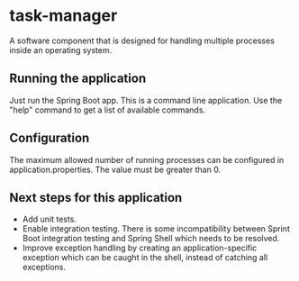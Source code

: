 # task-manager
A software component that is designed for handling multiple processes inside an operating system.

## Running the application
Just run the Spring Boot app.
This is a command line application.  Use the "help" command to get a list of available commands.

## Configuration
The maximum allowed number of running processes can be configured in application.properties.
The value must be greater than 0.

## Next steps for this application
- Add unit tests.
- Enable integration testing.  There is some incompatibility between Sprint Boot integration testing and Spring Shell which needs to be resolved.
- Improve exception handling by creating an application-specific exception which can be caught in the shell, instead of catching all exceptions.

